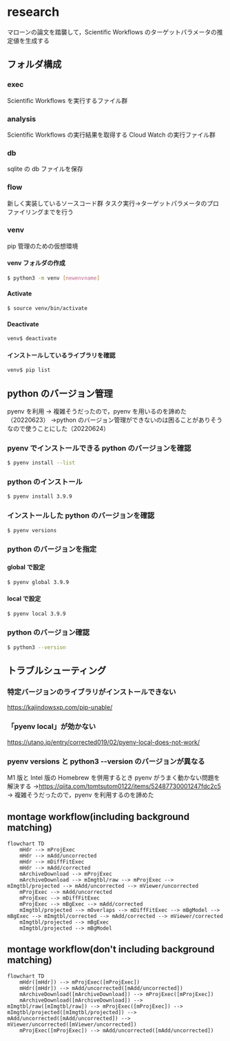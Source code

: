 # research

マローンの論文を踏襲して，Scientific Workflows のターゲットパラメータの推定値を生成する

## フォルダ構成

### exec

Scientific Workflows を実行するファイル群

### analysis

Scientific Workflows の実行結果を取得する Cloud Watch の実行ファイル群

### db

sqlite の db ファイルを保存

### flow

新しく実装しているソースコード群
タスク実行->ターゲットパラメータのプロファイリングまでを行う

### venv

pip 管理のための仮想環境

#### venv フォルダの作成

```bash
$ python3 -m venv [newenvname]
```

#### Activate

```bash
$ source venv/bin/activate
```

#### Deactivate

```bash
venv$ deactivate
```

#### インストールしているライブラリを確認

```bash
venv$ pip list
```

## python のバージョン管理

pyenv を利用
→ 複雑そうだったので，pyenv を用いるのを諦めた（20220623）
→python のバージョン管理ができないのは困ることがありそうなので使うことにした（20220624）

### pyenv でインストールできる python のバージョンを確認

```bash
$ pyenv install --list
```

### python のインストール

```bash
$ pyenv install 3.9.9
```

### インストールした python のバージョンを確認

```bash
$ pyenv versions
```

### python のバージョンを指定

#### global で設定

```bash
$ pyenv global 3.9.9
```

#### local で設定

```bash
$ pyenv local 3.9.9
```

### python のバージョン確認

```bash
$ python3 --version
```

## トラブルシューティング

### 特定バージョンのライブラリがインストールできない

https://kajindowsxp.com/pip-unable/

### 「pyenv local」が効かない

https://utano.jp/entry/corrected019/02/pyenv-local-does-not-work/

### pyenv versions と python3 --version のバージョンが異なる

M1 版と Intel 版の Homebrew を併用するとき pyenv がうまく動かない問題を解決する
→https://qiita.com/tomtsutom0122/items/52487730001247fdc2c5
→ 複雑そうだったので，pyenv を利用するのを諦めた

## montage workflow(including background matching)

```mermaid
flowchart TD
    mHdr --> mProjExec
    mHdr --> mAdd/uncorrected
    mHdr --> mDiffFitExec
    mHdr --> mAdd/corrected
    mArchiveDownload --> mProjExec
    mArchiveDownload --> mImgtbl/raw --> mProjExec --> mImgtbl/projected --> mAdd/uncorrected --> mViewer/uncorrected
    mProjExec --> mAdd/uncorrected
    mProjExec --> mDiffFitExec
    mProjExec --> mBgExec --> mAdd/corrected
    mImgtbl/projected --> mOverlaps --> mDiffFitExec --> mBgModel --> mBgExec --> mImgtbl/corrected --> mAdd/corrected --> mViewer/corrected
    mImgtbl/projected --> mBgExec
    mImgtbl/projected --> mBgModel
```

## montage workflow(don't including background matching)

```mermaid
flowchart TD
    mHdr([mHdr]) --> mProjExec([mProjExec])
    mHdr([mHdr]) --> mAdd/uncorrected([mAdd/uncorrected])
    mArchiveDownload([mArchiveDownload]) --> mProjExec([mProjExec])
    mArchiveDownload([mArchiveDownload]) --> mImgtbl/raw([mImgtbl/raw]) --> mProjExec([mProjExec]) --> mImgtbl/projected([mImgtbl/projected]) --> mAdd/uncorrected([mAdd/uncorrected]) --> mViewer/uncorrected([mViewer/uncorrected])
    mProjExec([mProjExec]) --> mAdd/uncorrected([mAdd/uncorrected])
```
